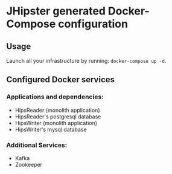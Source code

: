 # JHipster generated Docker-Compose configuration

## Usage

Launch all your infrastructure by running: `docker-compose up -d`.

## Configured Docker services

### Applications and dependencies:

- HipsReader (monolith application)
- HipsReader's postgresql database
- HipsWriter (monolith application)
- HipsWriter's mysql database

### Additional Services:

- Kafka
- Zookeeper
